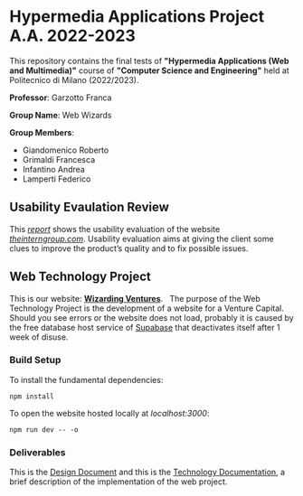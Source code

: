 # Hypermedia Applications Project A.A. 2022-2023

This repository contains the final tests of **"Hypermedia Applications (Web and Multimedia)"** course of **"Computer Science and Engineering"** held at Politecnico di Milano (2022/2023).

**Professor**: Garzotto Franca

**Group Name**: Web Wizards

**Group Members**:

- Giandomenico Roberto
- Grimaldi Francesca
- Infantino Andrea
- Lamperti Federico

## Usability Evaulation Review

This [_report_](https://github.com/InfantinoAndrea00/hypermedia_project_2023/blob/main/Usability%20Project/Giandomenico_Grimaldi_Infantino_Lamperti_UsabilityReport_16-04-2023.pdf) shows the usability evaluation of the website [_theinterngroup.com_](https://www.theinterngroup.com/).  Usability evaluation aims at giving the client some clues to improve the product’s quality and to fix possible issues.

## Web Technology Project

This is our website: [**Wizarding Ventures**](https://hypermedia-project-2023.vercel.app/).
&nbsp;
The purpose of the Web Technology Project is the development of a website for a Venture Capital.
&nbsp;
Should you see errors or the website does not load, probably it is caused by the free database host service of [Supabase](https://supabase.com/) that deactivates itself after 1 week of disuse.

### Build Setup

To install the fundamental dependencies:

```
npm install
```

To open the website hosted locally at _localhost:3000_:

```
npm run dev -- -o
```

### Deliverables

This is the [Design Document]() and this is the [Technology Documentation](), a brief description of the implementation of the web project.
